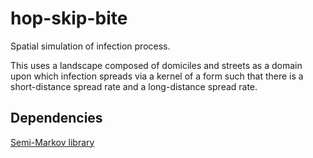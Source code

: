 # hop-skip-bite
Spatial simulation of infection process.

This uses a landscape composed of domiciles and streets
as a domain upon which infection spreads via a kernel
of a form such that there is a short-distance spread rate
and a long-distance spread rate.


## Dependencies

[Semi-Markov library](http://afidd.github.io)


